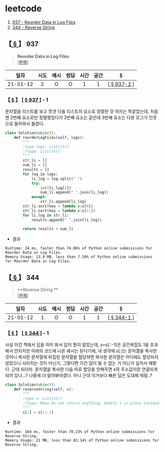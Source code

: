 # leetcode

1. [937 - Reorder Data in Log Files
](#---937)
2. [344 - Reverse String](#---344)

## 【[ § ](#leetcode)】 937
> **Reorder Data in Log Files**   
[[문제](https://leetcode.com/problems/reorder-data-in-log-files/)] 

|  일자  |시도|예시|정답|시간|공간|  §  | 
|  :--:  |:--:|:--:|:--:|:--:|:--:|:--:|
|21-01-12| 2  | O  | O  | 1  | 1  | [[ § 937-2 ](#-----937----1)] |

### 【[ § ](#leetcode)】 [[ § 937 ](#---937)] - 1 
문자열을 리스트를 보고 쪼갠 다음 리스트의 요소로 정렬한 것 까지는 똑같았는데, 처음엔 2번째 요소로만 정렬했었다가 2번째 요소는 같은데 3번째 요소는 다른 로그가 인풋으로 들어와서 틀렸다.
```Python
class Solution(object):
    def reorderLogFiles(self, logs):
        """
        :type logs: List[str]
        :rtype: List[str]
        """
        str_li = []
        num_li = []
        results = []
        for log in logs:
            li_log = log.split(" ")
            try:
                int(li_log[1])
                num_li.append(" ".join(li_log))
            except:
                str_li.append(li_log)
        str_li.sort(key = lambda x:x[0])
        str_li.sort(key = lambda x:x[1:])
        for li_log in str_li:
            results.append(" ".join(li_log))
        
        return results + num_li
```
- 결과
```
Runtime: 24 ms, faster than 74.06% of Python online submissions for Reorder Data in Log Files.
Memory Usage: 13.9 MB, less than 7.50% of Python online submissions for Reorder Data in Log Files.
```

## 【[ § ](#leetcode)】 344
> **Reverse String **  
[[문제](https://leetcode.com/problems/reverse-string/)] 

|  일자  |시도|예시|정답|시간|공간|  §  | 
|  :--:  |:--:|:--:|:--:|:--:|:--:|:--:|
|21-01-12| 1  | O  | O  | 1  | 1  | [[ § 344-1 ](#-----344----1)] |

### 【[ § ](#leetcode)】 [[ § 344 ](#---344)] - 1
사실 이건 책에서 답을 이미 봐서 답이 뭔지 알았는데, s=s[::-1]은 공간복잡도 1을 초과해서 안되지만 아래의 코드에 나온 예시는 된다기에, 내 생각에 s[:]는 문자열을 복사한 것이니 복사한 문자열에 뒤집힌 문자열을 할당하면 복사한 문자열은 어디에도 할당되지 않았으니 사라지는 것이 아닌가, 그렇다면 이건 답이 될 수 없는 거 아닌가 싶어서 해봤다. 근데 되더라. 문자열을 복사한 다음 따로 할당을 안해주면 s의 주소값이랑 연결되게 되어 있나...? 나중에 더 알아봐야겠다.
아니 근데 이거보다 빠른 답은 도대체 뭐람..?
```Python
class Solution(object):
    def reverseString(self, s):
        """
        :type s: List[str]
        :rtype: None Do not return anything, modify s in-place instead.
        """
        s[:] = s[::-1]
```
- 결과
```
Runtime: 164 ms, faster than 78.23% of Python online submissions for Reverse String.
Memory Usage: 21 MB, less than 83.14% of Python online submissions for Reverse String.
```
